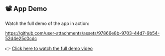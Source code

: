 ## 📽️ App Demo

Watch the full demo of the app in action:

https://github.com/user-attachments/assets/97866e8b-9703-44d7-9b54-52d4e25c0cdc



👉 [Click here to watch the full demo video](https://drive.google.com/file/d/1jeK4nHNxqmKkAe4guf9lwUtIqGhX8jkq/view?usp=sharing)
